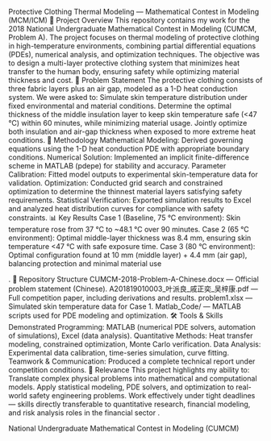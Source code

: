 Protective Clothing Thermal Modeling — Mathematical Contest in Modeling (MCM/ICM)
📘 Project Overview
This repository contains my work for the 2018 National Undergraduate Mathematical Contest in Modeling (CUMCM, Problem A).
The project focuses on thermal modeling of protective clothing in high-temperature environments, combining partial differential equations (PDEs), numerical analysis, and optimization techniques.
The objective was to design a multi-layer protective clothing system that minimizes heat transfer to the human body, ensuring safety while optimizing material thickness and cost.
🧩 Problem Statement
The protective clothing consists of three fabric layers plus an air gap, modeled as a 1-D heat conduction system.
We were asked to:
Simulate skin temperature distribution under fixed environmental and material conditions.
Determine the optimal thickness of the middle insulation layer to keep skin temperature safe (<47 °C) within 60 minutes, while minimizing material usage.
Jointly optimize both insulation and air-gap thickness when exposed to more extreme heat conditions.
🔬 Methodology
Mathematical Modeling: Derived governing equations using the 1-D heat conduction PDE with appropriate boundary conditions.
Numerical Solution: Implemented an implicit finite-difference scheme in MATLAB (pdepe) for stability and accuracy.
Parameter Calibration: Fitted model outputs to experimental skin-temperature data for validation.
Optimization: Conducted grid search and constrained optimization to determine the thinnest material layers satisfying safety requirements.
Statistical Verification: Exported simulation results to Excel and analyzed heat distribution curves for compliance with safety constraints.
📊 Key Results
Case 1 (Baseline, 75 °C environment): Skin temperature rose from 37 °C to ~48.1 °C over 90 minutes.
Case 2 (65 °C environment): Optimal middle-layer thickness was 8.4 mm, ensuring skin temperature <47 °C with safe exposure time.
Case 3 (80 °C environment): Optimal configuration found at 10 mm (middle layer) + 4.4 mm (air gap), balancing protection and minimal material use

.
🚀 Repository Structure
CUMCM-2018-Problem-A-Chinese.docx — Official problem statement (Chinese).
A201819010003_叶派良_戚正奕_吴梓康.pdf — Full competition paper, including derivations and results.
problem1.xlsx — Simulated skin temperature data for Case 1.
Matlab_Code/ — MATLAB scripts used for PDE modeling and optimization.
🛠️ Tools & Skills Demonstrated
Programming: MATLAB (numerical PDE solvers, automation of simulations), Excel (data analysis).
Quantitative Methods: Heat transfer modeling, constrained optimization, Monte Carlo verification.
Data Analysis: Experimental data calibration, time-series simulation, curve fitting.
Teamwork & Communication: Produced a complete technical report under competition conditions.
📖 Relevance
This project highlights my ability to:
Translate complex physical problems into mathematical and computational models.
Apply statistical modeling, PDE solvers, and optimization to real-world safety engineering problems.
Work effectively under tight deadlines — skills directly transferable to quantitative research, financial modeling, and risk analysis roles in the financial sector
.

National Undergraduate Mathematical Contest in Modeling (CUMCM)

